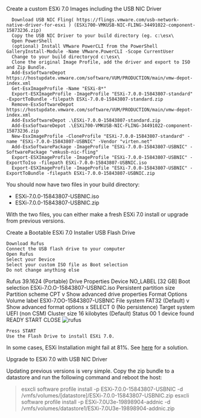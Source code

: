  

Create a custom ESXi 7.0 Images including the USB NIC Driver 

      Download USB NIC Fling( https://flings.vmware.com/usb-network-native-driver-for-esxi ) (ESXi700-VMKUSB-NIC-FLING-34491022-component-15873236.zip) 
      Copy the USB NIC Driver to your build directory (eg. c:\esx\ 
      Open PowerShell 
      (optional) Install VMware PowerCLI from the PowerShell GalleryInstall-Module -Name VMware.PowerCLI -Scope CurrentUser 
      Change to your build directorycd c:\esx\ 
      Clone the original Image Profile, add the driver and export to ISO and Zip Bundle. 
      Add-EsxSoftwareDepot https://hostupdate.vmware.com/software/VUM/PRODUCTION/main/vmw-depot-index.xml 
      Get-EsxImageProfile -Name "ESXi-8*" 
      Export-ESXImageProfile -ImageProfile "ESXi-7.0.0-15843807-standard" -ExportToBundle -filepath ESXi-7.0.0-15843807-standard.zip 
      Remove-EsxSoftwareDepot https://hostupdate.vmware.com/software/VUM/PRODUCTION/main/vmw-depot-index.xml 
      Add-EsxSoftwareDepot .\ESXi-7.0.0-15843807-standard.zip 
      Add-EsxSoftwareDepot .\ESXi700-VMKUSB-NIC-FLING-34491022-component-15873236.zip 
      New-EsxImageProfile -CloneProfile "ESXi-7.0.0-15843807-standard" -name "ESXi-7.0.0-15843807-USBNIC" -Vendor "virten.net" 
      Add-EsxSoftwarePackage -ImageProfile "ESXi-7.0.0-15843807-USBNIC" -SoftwarePackage "vmkusb-nic-fling" 
      Export-ESXImageProfile -ImageProfile "ESXi-7.0.0-15843807-USBNIC" -ExportToIso -filepath ESXi-7.0.0-15843807-USBNIC.iso 
      Export-ESXImageProfile -ImageProfile "ESXi-7.0.0-15843807-USBNIC" -ExportToBundle -filepath ESXi-7.0.0-15843807-USBNIC.zip 

  You should now have two files in your build directory: 
  - ESXi-7.0.0-15843807-USBNIC.iso     
  - ESXi-7.0.0-15843807-USBNIC.zip 

With the two files, you can either make a fresh ESXi 7.0 install or upgrade from previous versions. 

Create a Bootable ESXi 7.0 Installer USB Flash Drive 

    Download Rufus 
    Connect the USB flash drive to your computer 
    Open Rufus 
    Select your Device 
    Select your custom ISO file as Boot selection 
    Do not change anything else 
  
Rufus 39.1624 (Portable) Drive Properties Device NO_LABEL [32 GB] Boot selection ESXi-7.O.O-15843807-USBNlC.iso Persistent partition size Partition scheme CPT v Show advanced drive properties Format Options Volume label ESXl-7.OO-15843807-USBNlC File system FAT32 (Default) v Show advanced format options x SELECT 0 (No persistence) Target system UEFI (non CSM) Cluster size 16 kilobytes (Default) Status 00 1 device found READY START CLOSE
![rufus](https://github.com/user-attachments/assets/648031d6-6513-48ec-8aa2-67a9f1623428)
    
    Press START 
    Use the Flash Drive to install ESXi 7.0. 

 In some cases, ESXi Installation might fail at 81%. See [here](https://www.virten.net/2020/07/solution-esxi-installation-with-usb-nic-only-fails-at-81/) for a solution. 

Upgrade to ESXi 7.0 with USB NIC Driver 

Updating previous versions is very simple. Copy the zip bundle to a datastore and run the following command and reboot the host: 

> esxcli software profile install -p ESXi-7.0.0-15843807-USBNIC -d /vmfs/volumes/[datastore]/ESXi-7.0.0-15843807-USBNIC.zip 
> esxcli software profile install -p ESXi-7.0U3e-19898904-addnic -d /vmfs/volumes/datastore1/ESXi-7.0U3e-19898904-addnic.zip 
